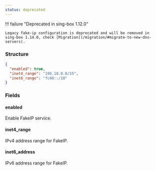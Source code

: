 ```yaml
---
status: deprecated
---
```


!!! failure "Deprecated in sing-box 1.12.0"

    Legacy fake-ip configuration is deprecated and will be removed in sing-box 1.14.0, check [Migration](/migration/#migrate-to-new-dns-servers).

### Structure

```json
{
  "enabled": true,
  "inet4_range": "198.18.0.0/15",
  "inet6_range": "fc00::/18"
}
```

### Fields

#### enabled

Enable FakeIP service.

#### inet4_range

IPv4 address range for FakeIP.

#### inet6_address

IPv6 address range for FakeIP.
